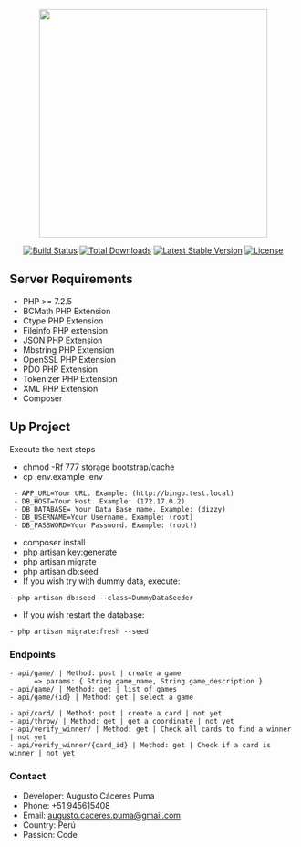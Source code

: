 <p align="center"><img src="https://res.cloudinary.com/dtfbvvkyp/image/upload/v1566331377/laravel-logolockup-cmyk-red.svg" width="400"></p>

<p align="center">
<a href="https://travis-ci.org/laravel/framework"><img src="https://travis-ci.org/laravel/framework.svg" alt="Build Status"></a>
<a href="https://packagist.org/packages/laravel/framework"><img src="https://poser.pugx.org/laravel/framework/d/total.svg" alt="Total Downloads"></a>
<a href="https://packagist.org/packages/laravel/framework"><img src="https://poser.pugx.org/laravel/framework/v/stable.svg" alt="Latest Stable Version"></a>
<a href="https://packagist.org/packages/laravel/framework"><img src="https://poser.pugx.org/laravel/framework/license.svg" alt="License"></a>
</p>

## Server Requirements
- PHP >= 7.2.5
- BCMath PHP Extension
- Ctype PHP Extension
- Fileinfo PHP extension
- JSON PHP Extension
- Mbstring PHP Extension
- OpenSSL PHP Extension
- PDO PHP Extension
- Tokenizer PHP Extension
- XML PHP Extension
- Composer

## Up Project

Execute the next steps

- chmod -Rf 777 storage bootstrap/cache
- cp .env.example .env
```
 - APP_URL=Your URL. Example: (http://bingo.test.local)
 - DB_HOST=Your Host. Example: (172.17.0.2)
 - DB_DATABASE= Your Data Base name. Example: (dizzy)
 - DB_USERNAME=Your Username. Example: (root)
 - DB_PASSWORD=Your Password. Example: (root!)
```
- composer install
- php artisan key:generate
- php artisan migrate
- php artisan db:seed
- If you wish try with dummy data, execute:
```
- php artisan db:seed --class=DummyDataSeeder
```
- If you wish restart the database:
```
- php artisan migrate:fresh --seed
```

### Endpoints
```
- api/game/ | Method: post | create a game 
      => params: { String game_name, String game_description } 
- api/game/ | Method: get | list of games
- api/game/{id} | Method: get | select a game

- api/card/ | Method: post | create a card | not yet
- api/throw/ | Method: get | get a coordinate | not yet
- api/verify_winner/ | Method: get | Check all cards to find a winner | not yet
- api/verify_winner/{card_id} | Method: get | Check if a card is winner | not yet
```

### Contact
- Developer: Augusto Cáceres Puma
- Phone: +51 945615408
- Email: augusto.caceres.puma@gmail.com
- Country: Perú
- Passion: Code
